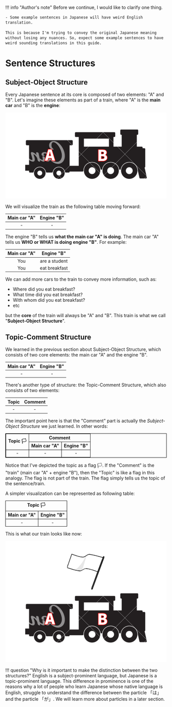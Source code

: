 !!! info "Author's note"
    Before we continue, I would like to clarify one thing.

    - Some example sentences in Japanese will have weird English translation.

    This is because I'm trying to convey the original Japanese meaning without losing any nuances. So, expect some example sentences to have weird sounding translations in this guide.

# Sentence Structures

## Subject-Object Structure

Every Japanese sentence at its core is composed of two elements: "A" and "B". Let's imagine these elements as part of a train, where "A" is the **main car** and "B" is the **engine**:

![](../../img/fundamentals/train.png)

We will visualize the train as the following table moving forward:

Main car "A" | Engine "B"
:---: | :---:
- | -

The engine "B" tells us **what the main car "A" is doing**. The main car "A" tells us **WHO or WHAT is doing engine "B"**. For example:

Main car "A" | Engine "B"
:---: | :---:
You | are a student
You | eat breakfast

We can add more cars to the train to convey more information, such as:

- Where did you eat breakfast?
- What time did you eat breakfast?
- With whom did you eat breakfast?
- etc

but the **core** of the train will always be "A" and "B". This train is what we call "**Subject-Object Structure**".

## Topic-Comment Structure

We learned in the previous section about Subject-Object Structure, which consists of two core elements: the main car "A" and the engine "B".

Main car "A" | Engine "B"
:---: | :---:
- | -

There's another type of structure: the Topic-Comment Structure, which also consists of two elements:

Topic | Comment
:---: | :---:
- | -

The important point here is that the "Comment" part is actually the *Subject-Object Structure* we just learned. In other words:

<table style="border: 1px solid black">
  <tr>
    <th rowspan="2" style="text-align: center; vertical-align: middle; border: 1px solid black">Topic 🏳️</td>
    <th colspan="2" style="text-align: center; border: 1px solid black">Comment</td>
  </tr>
  <tr>
    <th style="text-align: center; border: 1px solid black">Main car "A"</th>
    <th style="text-align: center; border: 1px solid black">Engine "B"</th>
  </tr>
  <tr>
    <td style="text-align: center; border: 1px solid black">-</td>
    <td style="text-align: center; border: 1px solid black">-</td>
    <td style="text-align: center; border: 1px solid black">-</td>
  </tr>
</table>

Notice that I've depicted the topic as a flag 🏳️. If the "Comment" is the "train" (main car "A" + engine "B"), then the "Topic" is like a flag in this analogy. The flag is not part of the train. The flag simply tells us the topic of the sentence/train.

A simpler visualization can be represented as following table:

<table>
  <tr>
    <th colspan="2" style="text-align: center; border: 1px solid black">Topic 🏳️</th>
  </tr>
  <tr>
    <th style="text-align: center; border: 1px solid black">Main car "A"</th>
    <th style="text-align: center; border: 1px solid black">Engine "B"</th>
  </tr>
  <tr>
    <td style="text-align: center; border: 1px solid black"> - </td>
    <td style="text-align: center; border: 1px solid black"> - </td>
  </tr>
</table>

This is what our train looks like now:

![](../../img/fundamentals/train_with_flag.png)

!!! question "Why is it important to make the distinction between the two structures?"
    English is a subject-prominent language, but Japanese is a topic-prominent language. This difference in prominence is one of the reasons why a lot of people who learn Japanese whose native language is English, struggle to understand the difference between the particle 「は」 and the particle 「が」. We will learn more about particles in a later section.